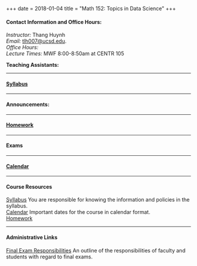 +++
date = 2018-01-04
title = "Math 152: Topics in Data Science"
+++

#### Contact Information and Office Hours:  

*Instructor:* Thang Huynh  
*Email:* [tlh007@ucsd.edu][email].    
*Office Hours:*   
*Lecture Times:* 	MWF	8:00-8:50am at CENTR 105

[email]: mailto:tlh007@ucsd.edu

**Teaching Assistants:**   


--- 

#### [Syllabus](teaching/math152_winter19/syllabus)


--- 

#### Announcements:   

---

#### [Homework][math152HW]

---   

#### Exams


---

#### [Calendar][math152Cal]

---  

#### Course Resources

[Syllabus][math152Syl] You are responsible for knowing the information and policies in the syllabus.  
[Calendar][math152Cal] Important dates for the course in calendar format.  
[Homework][math152HW]  

[math152Cal]:http://thanghuynh.org/teaching/math152_s18_cal.html
[math152Syl]:http://thanghuynh.org/teaching/math152_syllabus.html
[math152HW]:http://thanghuynh.org/teaching/math152_hw.html

---  

#### Administrative Links  
[Final Exam Responsibilities](http://blink.ucsd.edu/Blink/External/Topics/How_To/0,1260,17998,00.html) An outline of the responsibilities of faculty and students
with regard to final exams.


